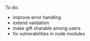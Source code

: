 To do: 
* improve error handling
* extend validation
* make gift sharable among users
* fix vulnerabilities in node modules